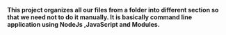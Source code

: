 **This project organizes all  our files from a folder into different section so that we need not to do it manually.
It is basically command line application using NodeJs ,JavaScript and Modules.**


